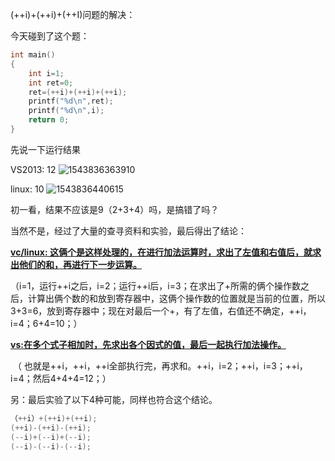(++i)+(++i)+(++I)问题的解决：

今天碰到了这个题：

```c
int main()
{
    int i=1;
    int ret=0;
    ret=(++i)+(++i)+(++i);
    printf("%d\n",ret);
    printf("%d\n",i);
    return 0;
}
```

先说一下运行结果

VS2013:    12                                    ![1543836363910](C:\Users\haote216\AppData\Roaming\Typora\typora-user-images\1543836363910.png)

linux:    10                                        ![1543836440615](C:\Users\haote216\AppData\Roaming\Typora\typora-user-images\1543836440615.png)

初一看，结果不应该是9（2+3+4）吗，是搞错了吗？

当然不是，经过了大量的查寻资料和实验，最后得出了结论：

<u>**vc/linux:     这俩个是这样处理的，在进行加法运算时，求出了左值和右值后，就求出他们的和，再进行下一步运算。**</u>

​        （i=1，运行++i之后，i=2；运行++i后，i=3；在求出了+所需的俩个操作数之后，计算出俩个数的和放到寄存器中，这俩个操作数的位置就是当前的位置，所以3+3=6，放到寄存器中；现在对最后一个+，有了左值，右值还不确定，++i，i=4；6+4=10；）

<u>**vs:在多个式子相加时，先求出各个因式的值，最后一起执行加法操作。**</u>

​         （ 也就是++i，++i，++i全部执行完，再求和。++i，i=2；++i，i=3；++i，i=4；然后4+4+4=12；）

另：最后实验了以下4种可能，同样也符合这个结论。

```c
（++i）+(++i)+(++i);
(++i)-(++i)-(++i);
(--i)+(--i)+(--i);
(--i)-(--i)-(--i);
```

